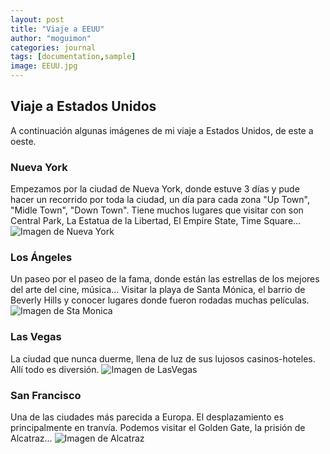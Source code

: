 ```yaml
---
layout: post
title: "Viaje a EEUU"
author: "moguimon"
categories: journal
tags: [documentation,sample]
image: EEUU.jpg
---
```


## Viaje a Estados Unidos

A continuación algunas imágenes de mi viaje a Estados Unidos, de este a oeste.


### Nueva York
Empezamos por la ciudad de Nueva York, donde estuve 3 días y pude hacer un recorrido por toda la ciudad, un día para cada zona "Up Town", "Midle Town", "Down Town".
Tiene muchos lugares que visitar con son Central Park, La Estatua de la Libertad, El Empire State, Time Square...
![Imagen de Nueva York]({{site.baseurl}/assets/img/EEUU/NuevaYork.jpg})


### Los Ángeles
Un paseo por el paseo de la fama, donde están las estrellas de los mejores del arte del cine, música...
Visitar la playa de Santa Mónica, el barrio de Beverly Hills y conocer lugares donde fueron rodadas muchas películas.
![Imagen de Sta Monica]({{site.baseurl}/assets/img/EEUU/LosAngeles.jpg})

### Las Vegas
La ciudad que nunca duerme, llena de luz de sus lujosos casinos-hoteles. Allí todo es diversión.
![Imagen de LasVegas]({{site.baseurl}/assets/img/EEUU/LasVegas.jpg})


### San Francisco
Una de las ciudades más parecida a Europa. El desplazamiento es principalmente en tranvía. Podemos visitar el Golden Gate, la prisión de Alcatraz...
![Imagen de Alcatraz]({{site.baseurl}/assets/img/EEUU/Alcatraz.jpg})



